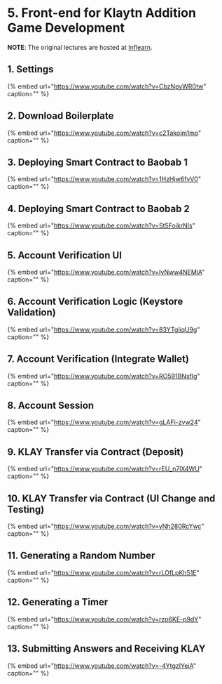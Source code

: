 # 5. Front-end for Klaytn Addition Game Development <a id="5-front-end-for-klaytn-addition-game-development"></a>

**NOTE**: The original lectures are hosted at [Inflearn](https://www.inflearn.com/course/%ED%81%B4%EB%A0%88%EC%9D%B4%ED%8A%BC).

## 1. Settings <a id="1-settings"></a>

{% embed url="https://www.youtube.com/watch?v=CbzNpyWR0tw" caption="" %}

## 2. Download Boilerplate <a id="2-download-boilerplate"></a>

{% embed url="https://www.youtube.com/watch?v=c2Takoim1mo" caption="" %}

## 3. Deploying Smart Contract to Baobab 1 <a id="3-deploying-smart-contract-to-baobab-1"></a>

{% embed url="https://www.youtube.com/watch?v=1HzHjw6fvV0" caption="" %}

## 4. Deploying Smart Contract to Baobab 2 <a id="4-deploying-smart-contract-to-baobab-2"></a>

{% embed url="https://www.youtube.com/watch?v=St5FoikrNls" caption="" %}

## 5. Account Verification UI <a id="5-account-verification-ui"></a>

{% embed url="https://www.youtube.com/watch?v=IyNww4NEMlA" caption="" %}

## 6. Account Verification Logic \(Keystore Validation\) <a id="6-account-verification-logic-keystore-validation"></a>

{% embed url="https://www.youtube.com/watch?v=83YTgliqU9g" caption="" %}

## 7. Account Verification \(Integrate Wallet\) <a id="7-account-verification-integrate-wallet"></a>

{% embed url="https://www.youtube.com/watch?v=RO591BNsfIg" caption="" %}

## 8. Account Session <a id="8-account-session"></a>

{% embed url="https://www.youtube.com/watch?v=gLAFi-zvw24" caption="" %}

## 9. KLAY Transfer via Contract \(Deposit\) <a id="9-klay-transfer-via-contract-deposit"></a>

{% embed url="https://www.youtube.com/watch?v=rEU_n7lX4WU" caption="" %}

## 10. KLAY Transfer via Contract \(UI Change and Testing\) <a id="10-klay-transfer-via-contract-ui-change-and-testing"></a>

{% embed url="https://www.youtube.com/watch?v=yNh280RcYwc" caption="" %}

## 11. Generating a Random Number <a id="11-generating-a-random-number"></a>

{% embed url="https://www.youtube.com/watch?v=rLOfLpKh51E" caption="" %}

## 12. Generating a Timer <a id="12-generating-a-timer"></a>

{% embed url="https://www.youtube.com/watch?v=rzp6KE-p9dY" caption="" %}

## 13. Submitting Answers and Receiving KLAY <a id="13-submitting-answers-and-receiving-klay"></a>

{% embed url="https://www.youtube.com/watch?v=-4YtgzIYeiA" caption="" %}

